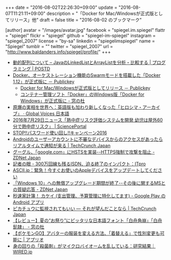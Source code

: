 +++
date = "2016-08-02T22:26:30+09:00"
update = "2016-08-07T11:21:11+09:00"
description = "「Docker for Mac/Windowsが正式版としてリリース」他"
draft = false
title = "2016-08-02 のブックマーク"

[author]
  avatar = "/images/avatar.jpg"
  facebook = "spiegel.im.spiegel"
  flattr = "spiegel"
  flickr = "spiegel"
  github = "spiegel-im-spiegel"
  instagram = "spiegel_2007"
  license = "by-sa"
  linkedin = "spiegelimspiegel"
  name = "Spiegel"
  tumblr = ""
  twitter = "spiegel_2007"
  url = "http://www.baldanders.info/spiegel/profile/"
+++

- [動的配列について – JavaのLinkedListとArrayListを分析・比較する | プログラミング | POSTD](http://postd.cc/on-dynamic-arrays/)
- [Docker、オーケストレーション機能のSwarmモードを搭載した「Docker 1.12」が正式版に － Publickey](http://www.publickey1.jp/blog/16/dockerswarmdocker_112.html)
    - [Docker for Mac/Windowsが正式版としてリリース － Publickey](http://www.publickey1.jp/blog/16/docker_for_macwindows_1.html)
    - [コンテナー管理ソフト「Docker」のWindows版「Docker for Windows」が正式版に - 窓の杜](http://forest.watch.impress.co.jp/docs/news/1013117.html)
- [原爆の実相を世界へ：英語版も加わり新しくなった「ヒロシマ・アーカイブ」 · Global Voices 日本語](https://jp.globalvoices.org/2016/08/01/42121/)
- [2016年7月29日ニュース「熱中症リスク評価システムを開発 幼児は屋外60分で熱中症リスク」 | SciencePortal](http://scienceportal.jst.go.jp/news/newsflash_review/newsflash/2016/07/20160729_01.html)
- [STOP!!パスワード使い回し!!キャンペーン2016](https://www.jpcert.or.jp/pr/2016/pr160003.html)
- [Androidのユーザーアカウントに不審なデバイスからのアクセスがあったらリアルタイムで通知が来る | TechCrunch Japan](http://jp.techcrunch.com/2016/08/02/20160801android-will-now-send-push-notifications-when-new-devices-are-added-to-your-account/)
- [グーグル、「google.com」にHSTSを実装--HTTPS強制で攻撃を阻止 - ZDNet Japan](http://japan.zdnet.com/article/35086799/)
- [記者の眼 - 300万回線も残るISDN、迫る終了のインパクト：ITpro](http://itpro.nikkeibp.co.jp/atcl/watcher/14/334361/072700632/?n_cid=nbpitp_fbed&rt=nocnt)
- [ASCII.jp：緊急！今すぐお使いのAppleデバイスをアップデートしてください](http://ascii.jp/elem/000/001/202/1202856/)
- [「Windows 10」への無償アップグレード期間が終了--その後に関するMSとの質疑応答 - ZDNet Japan](http://japan.zdnet.com/article/35086732/)
- [秒速家計簿！ カケイ (支出管理、予算管理に特化してます) - Google Play の Android アプリ](https://play.google.com/store/apps/details?id=com.sakura_apps.kk)
- [ピカチュウに監視されてもいい ― それが望んだことなら | TechCrunch Japan](http://jp.techcrunch.com/2016/08/01/20160730why-companies-and-consumers-cant-ignore-pokemon-gos-big-data-mistake/)
- [【レビュー】夏の“お祭り”にピッタリな日本語フォント「白舟角崩」「白舟髭隷」 - 窓の杜](http://forest.watch.impress.co.jp/docs/review/1012471.html)
- [【ポケモンGO】アバターの服装を変える方法、「着替える」で性別変更も可能に | アプリオ](http://appllio.com/pokemon-go-avatar-change-pkg)
- [身の回りの「殺菌剤」がマイクロバイオームを乱している：研究結果｜WIRED.jp](http://wired.jp/2016/07/30/messing-up-microbiomes/)
